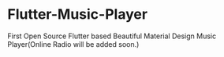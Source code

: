 # Flutter-Music-Player
First Open Source Flutter based Beautiful Material Design Music Player(Online Radio will be added soon.)
